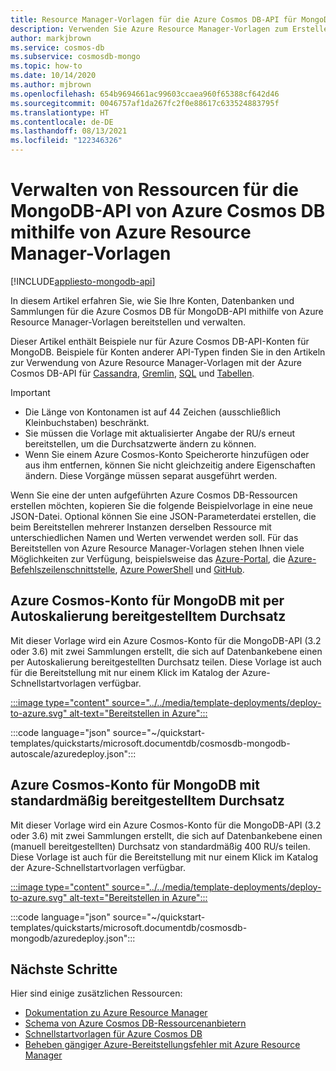 ```yaml
---
title: Resource Manager-Vorlagen für die Azure Cosmos DB-API für MongoDB
description: Verwenden Sie Azure Resource Manager-Vorlagen zum Erstellen und Konfigurieren der MongoDB-API von Azure Cosmos DB.
author: markjbrown
ms.service: cosmos-db
ms.subservice: cosmosdb-mongo
ms.topic: how-to
ms.date: 10/14/2020
ms.author: mjbrown
ms.openlocfilehash: 654b9694661ac99603ccaea960f65388cf642d46
ms.sourcegitcommit: 0046757af1da267fc2f0e88617c633524883795f
ms.translationtype: HT
ms.contentlocale: de-DE
ms.lasthandoff: 08/13/2021
ms.locfileid: "122346326"
---
```

# <a name="manage-azure-cosmos-db-mongodb-api-resources-using-azure-resource-manager-templates"></a>Verwalten von Ressourcen für die MongoDB-API von Azure Cosmos DB mithilfe von Azure Resource Manager-Vorlagen
[!INCLUDE[appliesto-mongodb-api](../includes/appliesto-mongodb-api.md)]

In diesem Artikel erfahren Sie, wie Sie Ihre Konten, Datenbanken und Sammlungen für die Azure Cosmos DB für MongoDB-API mithilfe von Azure Resource Manager-Vorlagen bereitstellen und verwalten.

Dieser Artikel enthält Beispiele nur für Azure Cosmos DB-API-Konten für MongoDB. Beispiele für Konten anderer API-Typen finden Sie in den Artikeln zur Verwendung von Azure Resource Manager-Vorlagen mit der Azure Cosmos DB-API für [Cassandra](../cassandra/templates-samples.md), [Gremlin](../templates-samples-gremlin.md), [SQL](../templates-samples-sql.md) und [Tabellen](../table/resource-manager-templates.md).

> [!IMPORTANT]
>
> * Die Länge von Kontonamen ist auf 44 Zeichen (ausschließlich Kleinbuchstaben) beschränkt.
> * Sie müssen die Vorlage mit aktualisierter Angabe der RU/s erneut bereitstellen, um die Durchsatzwerte ändern zu können.
> * Wenn Sie einem Azure Cosmos-Konto Speicherorte hinzufügen oder aus ihm entfernen, können Sie nicht gleichzeitig andere Eigenschaften ändern. Diese Vorgänge müssen separat ausgeführt werden.

Wenn Sie eine der unten aufgeführten Azure Cosmos DB-Ressourcen erstellen möchten, kopieren Sie die folgende Beispielvorlage in eine neue JSON-Datei. Optional können Sie eine JSON-Parameterdatei erstellen, die beim Bereitstellen mehrerer Instanzen derselben Ressource mit unterschiedlichen Namen und Werten verwendet werden soll. Für das Bereitstellen von Azure Resource Manager-Vorlagen stehen Ihnen viele Möglichkeiten zur Verfügung, beispielsweise das [Azure-Portal](../../azure-resource-manager/templates/deploy-portal.md), die [Azure-Befehlszeilenschnittstelle](../../azure-resource-manager/templates/deploy-cli.md), [Azure PowerShell](../../azure-resource-manager/templates/deploy-powershell.md) und [GitHub](../../azure-resource-manager/templates/deploy-to-azure-button.md).

<a id="create-autoscale"></a>

## <a name="azure-cosmos-account-for-mongodb-with-autoscale-provisioned-throughput"></a>Azure Cosmos-Konto für MongoDB mit per Autoskalierung bereitgestelltem Durchsatz

Mit dieser Vorlage wird ein Azure Cosmos-Konto für die MongoDB-API (3.2 oder 3.6) mit zwei Sammlungen erstellt, die sich auf Datenbankebene einen per Autoskalierung bereitgestellten Durchsatz teilen. Diese Vorlage ist auch für die Bereitstellung mit nur einem Klick im Katalog der Azure-Schnellstartvorlagen verfügbar.

[:::image type="content" source="../../media/template-deployments/deploy-to-azure.svg" alt-text="Bereitstellen in Azure":::](https://portal.azure.com/#create/Microsoft.Template/uri/https%3A%2F%2Fraw.githubusercontent.com%2FAzure%2Fazure-quickstart-templates%2Fmaster%2Fquickstarts%2Fmicrosoft.documentdb%2Fcosmosdb-mongodb-autoscale%2Fazuredeploy.json)

:::code language="json" source="~/quickstart-templates/quickstarts/microsoft.documentdb/cosmosdb-mongodb-autoscale/azuredeploy.json":::

<a id="create-manual"></a>

## <a name="azure-cosmos-account-for-mongodb-with-standard-provisioned-throughput"></a>Azure Cosmos-Konto für MongoDB mit standardmäßig bereitgestelltem Durchsatz

Mit dieser Vorlage wird ein Azure Cosmos-Konto für die MongoDB-API (3.2 oder 3.6) mit zwei Sammlungen erstellt, die sich auf Datenbankebene einen (manuell bereitgestellten) Durchsatz von standardmäßig 400 RU/s teilen. Diese Vorlage ist auch für die Bereitstellung mit nur einem Klick im Katalog der Azure-Schnellstartvorlagen verfügbar.

[:::image type="content" source="../../media/template-deployments/deploy-to-azure.svg" alt-text="Bereitstellen in Azure":::](https://portal.azure.com/#create/Microsoft.Template/uri/https%3A%2F%2Fraw.githubusercontent.com%2FAzure%2Fazure-quickstart-templates%2Fmaster%2Fquickstarts%2Fmicrosoft.documentdb%2Fcosmosdb-mongodb%2Fazuredeploy.json)

:::code language="json" source="~/quickstart-templates/quickstarts/microsoft.documentdb/cosmosdb-mongodb/azuredeploy.json":::

## <a name="next-steps"></a>Nächste Schritte

Hier sind einige zusätzlichen Ressourcen:

* [Dokumentation zu Azure Resource Manager](../../azure-resource-manager/index.yml)
* [Schema von Azure Cosmos DB-Ressourcenanbietern](/azure/templates/microsoft.documentdb/allversions)
* [Schnellstartvorlagen für Azure Cosmos DB](https://azure.microsoft.com/resources/templates/?resourceType=Microsoft.DocumentDB&pageNumber=1&sort=Popular)
* [Beheben gängiger Azure-Bereitstellungsfehler mit Azure Resource Manager](../../azure-resource-manager/templates/common-deployment-errors.md)
